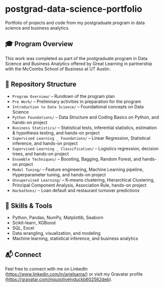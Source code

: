 # postgrad-data-science-portfolio

Portfolio of projects and code from my postgraduate program in data science and business analytics.

## 🎓 Program Overview

This work was completed as part of the postgraduate program in Data Science and Business Analytics offered by Great Learning in partnership with the McCombs School of Business at UT Austin.

## 📁 Repository Structure

- `Program Overview/` – Rundown of the program plan  
- `Pre Work/` – Preliminary activities in preparation for the program  
- `Introduction to Data Science/` – Foundational concepts on Data Science  
- `Python Foundations/` – Data Structure and Coding Basics on Python, and hands-on project  
- `Business Statistics/` – Statistical tests, inferential statistics, estimation & hypothesis testing, and hands-on project  
- `Supervised Learning _ Foundations/` – Linear Regression, Statistical inference, and hands-on project  
- `Supervised Learning _ Classification/` – Logistics regression, decision trees, and hands-on project  
- `Ensemble Techniques/` – Boosting, Bagging, Random Forest, and hands-on project  
- `Model Tuning/` – Feature engineering, Machine Learning pipeline, Hyperparameter tuning, and hands-on project  
- `Unsupervised Learning/` – K-means clustering, Hierarchical Clustering, Principal Component Analysis, Association Rule, hands-on project  
- `Hackathons/` – Loan default and restaurant turnover predictions  

## 🧠 Skills & Tools

- Python, Pandas, NumPy, Matplotlib, Seaborn  
- Scikit-learn, XGBoost  
- SQL, Excel  
- Data wrangling, visualization, and modeling  
- Machine learning, statistical inference, and business analytics  

## 📬 Connect

Feel free to connect with me on LinkedIn (https://www.linkedin.com/in/arielsama/) or visit my Gravatar profile (https://gravatar.com/inquisitivelyduckb602562deb).
